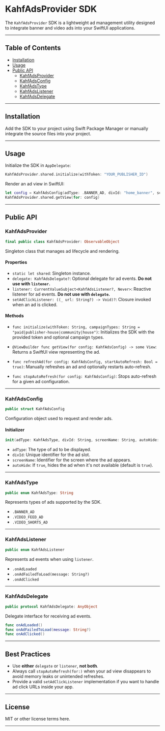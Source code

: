 # KahfAdsProvider SDK

The `KahfAdsProvider` SDK is a lightweight ad management utility designed to integrate banner and video ads into your SwiftUI applications.

---

## Table of Contents

- [Installation](#installation)
- [Usage](#usage)
- [Public API](#public-api)
  - [KahfAdsProvider](#kahfadsprovider)
  - [KahfAdsConfig](#kahfadsconfig)
  - [KahfAdsType](#kahfadstype)
  - [KahfAdsListener](#kahfadslistener)
  - [KahfAdsDelegate](#kahfadsdelegate)

---

## Installation

Add the SDK to your project using Swift Package Manager or manually integrate the source files into your project.

---

## Usage

Initialize the SDK in `AppDelegate`:

```swift
KahfAdsProvider.shared.initialize(withToken: "YOUR_PUBLISHER_ID")
```

Render an ad view in SwiftUI:

```swift
let config = KahfAdsConfig(adType: .BANNER_AD, divId: "home_banner", screenName: "HomeView")
KahfAdsProvider.shared.getView(for: config)
```

---

## Public API

### KahfAdsProvider

```swift
final public class KahfAdsProvider: ObservableObject
```

Singleton class that manages ad lifecycle and rendering.

#### Properties

- `static let shared`: Singleton instance.
- `delegate: KahfAdsDelegate?`: Optional delegate for ad events. **Do not use with `listener`.**
- `listener: CurrentValueSubject<KahfAdsListener?, Never>`: Reactive listener for ad events. **Do not use with `delegate`.**
- `setAdClickListener: ((_ url: String?) -> Void)?`: Closure invoked when an ad is clicked.

#### Methods

- `func initialize(withToken: String, campaignTypes: String = "paid|publisher-house|community|house")`: Initializes the SDK with the provided token and optional campaign types.

- `@ViewBuilder func getView(for config: KahfAdsConfig) -> some View`: Returns a SwiftUI view representing the ad.

- `func refreshAd(for config: KahfAdsConfig, startAutoRefresh: Bool = true)`: Manually refreshes an ad and optionally restarts auto-refresh.

- `func stopAutoRefresh(for config: KahfAdsConfig)`: Stops auto-refresh for a given ad configuration.

---

### KahfAdsConfig

```swift
public struct KahfAdsConfig
```

Configuration object used to request and render ads.

#### Initializer

```swift
init(adType: KahfAdsType, divId: String, screenName: String, autoHide: Bool = true)
```

- `adType`: The type of ad to be displayed.
- `divId`: Unique identifier for the ad slot.
- `screenName`: Identifier for the screen where the ad appears.
- `autoHide`: If `true`, hides the ad when it's not available (default is `true`).

---

### KahfAdsType

```swift
public enum KahfAdsType: String
```

Represents types of ads supported by the SDK.

- `.BANNER_AD`
- `.VIDEO_FEED_AD`
- `.VIDEO_SHORTS_AD`

---

### KahfAdsListener

```swift
public enum KahfAdsListener
```

Represents ad events when using `listener`.

- `.onAdLoaded`
- `.onAdFailedToLoad(message: String?)`
- `.onAdClicked`

---

### KahfAdsDelegate

```swift
public protocol KahfAdsDelegate: AnyObject
```

Delegate interface for receiving ad events.

```swift
func onAdLoaded()
func onAdFailedToLoad(message: String?)
func onAdClicked()
```

---

## Best Practices

- Use **either** `delegate` or `listener`, **not both**.
- Always call `stopAutoRefresh(for:)` when your ad view disappears to avoid memory leaks or unintended refreshes.
- Provide a valid `setAdClickListener` implementation if you want to handle ad click URLs inside your app.

---

## License

MIT or other license terms here.

---